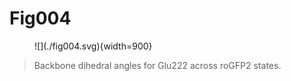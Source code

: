 # Fig004

<figure markdown>
![](./fig004.svg){width=900}
</figure>

> Backbone dihedral angles for Glu222 across roGFP2 states.
